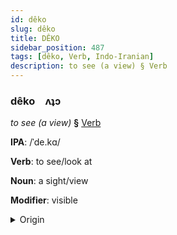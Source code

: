 ```yaml
---
id: dêko
slug: dêko
title: DÊKO
sidebar_position: 487
tags: [dêko, Verb, Indo-Iranian]
description: to see (a view) § Verb
---
```


### dêko&emsp;<span kind="abugida">ʌʇɔ</span>

*to see (a view)* **§** [Verb](../../tags/Verb)

**IPA**: /ˈde.kɑ/

**Verb**: to see/look at

**Noun**: a sight/view

**Modifier**: visible

<details>
    <summary>Origin</summary>
    Hindi देखा dekhā (perfective of देखना dekhnā) [d̪eːkʰäː]<br/>
    <em>Indo-Iranian Language Family</em>
</details>